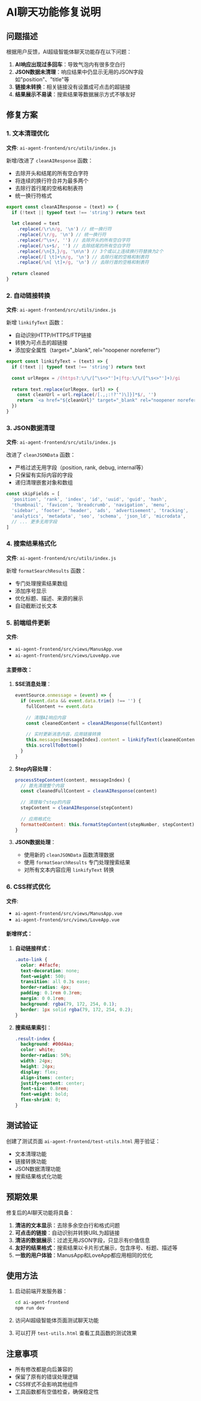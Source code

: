 # AI聊天功能修复说明

## 问题描述

根据用户反馈，AI超级智能体聊天功能存在以下问题：

1. **AI响应出现过多回车**：导致气泡内有很多空白行
2. **JSON数据未清理**：响应结果中仍显示无用的JSON字段如"position"、"title"等
3. **链接未转换**：相关链接没有设置成可点击的超链接
4. **结果展示不易读**：搜索结果等数据展示方式不够友好

## 修复方案

### 1. 文本清理优化

**文件**: `ai-agent-frontend/src/utils/index.js`

新增/改进了 `cleanAIResponse` 函数：
- 去除开头和结尾的所有空白字符
- 将连续的换行符合并为最多两个
- 去除行首行尾的空格和制表符
- 统一换行符格式

```javascript
export const cleanAIResponse = (text) => {
  if (!text || typeof text !== 'string') return text
  
  let cleaned = text
    .replace(/\r\n/g, '\n') // 统一换行符
    .replace(/\r/g, '\n') // 统一换行符
    .replace(/^\s+/, '') // 去除开头的所有空白字符
    .replace(/\s+$/, '') // 去除结尾的所有空白字符
    .replace(/\n{3,}/g, '\n\n') // 3个或以上连续换行符替换为2个
    .replace(/[ \t]+\n/g, '\n') // 去除行尾的空格和制表符
    .replace(/\n[ \t]+/g, '\n') // 去除行首的空格和制表符
  
  return cleaned
}
```

### 2. 自动链接转换

**文件**: `ai-agent-frontend/src/utils/index.js`

新增 `linkifyText` 函数：
- 自动识别HTTP/HTTPS/FTP链接
- 转换为可点击的超链接
- 添加安全属性（target="_blank", rel="noopener noreferrer"）

```javascript
export const linkifyText = (text) => {
  if (!text || typeof text !== 'string') return text
  
  const urlRegex = /(https?:\/\/[^\s<>"']+|ftp:\/\/[^\s<>"']+)/gi
  
  return text.replace(urlRegex, (url) => {
    const cleanUrl = url.replace(/[.,;:!?'")\]}]*$/, '')
    return `<a href="${cleanUrl}" target="_blank" rel="noopener noreferrer" class="auto-link">${cleanUrl}</a>`
  })
}
```

### 3. JSON数据清理

**文件**: `ai-agent-frontend/src/utils/index.js`

改进了 `cleanJSONData` 函数：
- 严格过滤无用字段（position, rank, debug, internal等）
- 只保留有实际内容的字段
- 递归清理嵌套对象和数组

```javascript
const skipFields = [
  'position', 'rank', 'index', 'id', 'uuid', 'guid', 'hash',
  'thumbnail', 'favicon', 'breadcrumb', 'navigation', 'menu',
  'sidebar', 'footer', 'header', 'ads', 'advertisement', 'tracking',
  'analytics', 'metadata', 'seo', 'schema', 'json_ld', 'microdata',
  // ... 更多无用字段
]
```

### 4. 搜索结果格式化

**文件**: `ai-agent-frontend/src/utils/index.js`

新增 `formatSearchResults` 函数：
- 专门处理搜索结果数组
- 添加序号显示
- 优化标题、描述、来源的展示
- 自动截断过长文本

### 5. 前端组件更新

**文件**: 
- `ai-agent-frontend/src/views/ManusApp.vue`
- `ai-agent-frontend/src/views/LoveApp.vue`

#### 主要修改：

1. **SSE消息处理**：
   ```javascript
   eventSource.onmessage = (event) => {
     if (event.data && event.data.trim() !== '') {
       fullContent += event.data
       
       // 清理AI响应内容
       const cleanedContent = cleanAIResponse(fullContent)
       
       // 实时更新消息内容，应用链接转换
       this.messages[messageIndex].content = linkifyText(cleanedContent)
       this.scrollToBottom()
     }
   }
   ```

2. **Step内容处理**：
   ```javascript
   processStepContent(content, messageIndex) {
     // 首先清理整个内容
     const cleanedFullContent = cleanAIResponse(content)
     
     // 清理每个step的内容
     stepContent = cleanAIResponse(stepContent)
     
     // 应用格式化
     formattedContent: this.formatStepContent(stepNumber, stepContent)
   }
   ```

3. **JSON数据处理**：
   - 使用新的 `cleanJSONData` 函数清理数据
   - 使用 `formatSearchResults` 专门处理搜索结果
   - 对所有文本内容应用 `linkifyText` 转换

### 6. CSS样式优化

**文件**: 
- `ai-agent-frontend/src/views/ManusApp.vue`
- `ai-agent-frontend/src/views/LoveApp.vue`

#### 新增样式：

1. **自动链接样式**：
   ```css
   .auto-link {
     color: #4facfe;
     text-decoration: none;
     font-weight: 500;
     transition: all 0.3s ease;
     border-radius: 4px;
     padding: 0.1rem 0.3rem;
     margin: 0 0.1rem;
     background: rgba(79, 172, 254, 0.1);
     border: 1px solid rgba(79, 172, 254, 0.2);
   }
   ```

2. **搜索结果索引**：
   ```css
   .result-index {
     background: #00d4aa;
     color: white;
     border-radius: 50%;
     width: 24px;
     height: 24px;
     display: flex;
     align-items: center;
     justify-content: center;
     font-size: 0.8rem;
     font-weight: bold;
     flex-shrink: 0;
   }
   ```

## 测试验证

创建了测试页面 `ai-agent-frontend/test-utils.html` 用于验证：
- 文本清理功能
- 链接转换功能  
- JSON数据清理功能
- 搜索结果格式化功能

## 预期效果

修复后的AI聊天功能将具备：

1. **清洁的文本显示**：去除多余空白行和格式问题
2. **可点击的链接**：自动识别并转换URL为超链接
3. **清洁的数据展示**：过滤无用JSON字段，只显示有价值信息
4. **友好的结果格式**：搜索结果以卡片形式展示，包含序号、标题、描述等
5. **一致的用户体验**：ManusApp和LoveApp都应用相同的优化

## 使用方法

1. 启动前端开发服务器：
   ```bash
   cd ai-agent-frontend
   npm run dev
   ```

2. 访问AI超级智能体页面测试聊天功能

3. 可以打开 `test-utils.html` 查看工具函数的测试效果

## 注意事项

- 所有修改都是向后兼容的
- 保留了原有的错误处理逻辑
- CSS样式不会影响其他组件
- 工具函数都有空值检查，确保稳定性
